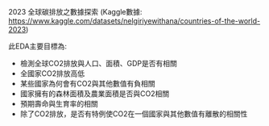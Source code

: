 2023 全球碳排放之數據探索 (Kaggle數據: https://www.kaggle.com/datasets/nelgiriyewithana/countries-of-the-world-2023)

此EDA主要目標為:
- 檢測全球CO2排放與人口、面積、GDP是否有相關
- 全國家CO2排放高低
- 某些國家為何會有CO2與其他數值有負相關
- 國家擁有的森林面積及農業面積是否與CO2相關
- 預期壽命與生育率的相關
- 除了CO2排放，是否有特例使CO2在一個國家與其他數值有離散的相關性
